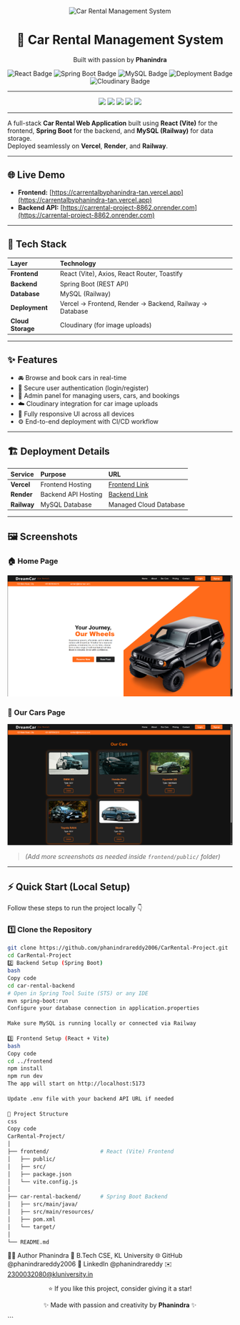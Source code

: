 <p align="center">
  <img src="https://img.shields.io/badge/Car%20Rental%20Management%20System-By%20Phanindra-ffffff?style=for-the-badge&logo=car&logoColor=000000" alt="Car Rental Management System">
</p>

<h1 align="center">🚗 Car Rental Management System</h1>
<p align="center">Built with passion by <b>Phanindra</b></p>

<p align="center">
  <img src="https://img.shields.io/badge/Frontend-React%20(Vite)-61DAFB?logo=react&logoColor=white" alt="React Badge"/>
  <img src="https://img.shields.io/badge/Backend-Spring%20Boot-6DB33F?logo=springboot&logoColor=white" alt="Spring Boot Badge"/>
  <img src="https://img.shields.io/badge/Database-MySQL-00758F?logo=mysql&logoColor=white" alt="MySQL Badge"/>
  <img src="https://img.shields.io/badge/Deployment-Vercel%20|%20Render%20|%20Railway-000000?logo=vercel&logoColor=white" alt="Deployment Badge"/>
  <img src="https://img.shields.io/badge/Cloudinary-Image%20Storage-3448C5?logo=cloudinary&logoColor=white" alt="Cloudinary Badge"/>
</p>

---

<p align="center">
  <img src="https://img.shields.io/badge/Frontend-React%20(Vite)-61DAFB?style=for-the-badge&logo=react&logoColor=000000" />
  <img src="https://img.shields.io/badge/Backend-Spring%20Boot-6DB33F?style=for-the-badge&logo=springboot&logoColor=ffffff" />
  <img src="https://img.shields.io/badge/Database-MySQL-00758F?style=for-the-badge&logo=mysql&logoColor=ffffff" />
  <img src="https://img.shields.io/badge/Cloud-Cloudinary-3448C5?style=for-the-badge&logo=cloudinary&logoColor=ffffff" />
  <img src="https://img.shields.io/badge/Deployed%20On-Vercel%20|%20Render%20|%20Railway-000000?style=for-the-badge&logo=vercel&logoColor=ffffff" />
</p>

---

A full-stack **Car Rental Web Application** built using **React (Vite)** for the frontend, **Spring Boot** for the backend, and **MySQL (Railway)** for data storage.  
Deployed seamlessly on **Vercel**, **Render**, and **Railway**.

---

## 🌐 Live Demo

- **Frontend:** [https://carrentalbyphanindra-tan.vercel.app](https://carrentalbyphanindra-tan.vercel.app)  
- **Backend API:** [https://carrental-project-8862.onrender.com](https://carrental-project-8862.onrender.com)

---

## 🧰 Tech Stack

| Layer | Technology |
|:------|:------------|
| **Frontend** | React (Vite), Axios, React Router, Toastify |
| **Backend** | Spring Boot (REST API) |
| **Database** | MySQL (Railway) |
| **Deployment** | Vercel → Frontend, Render → Backend, Railway → Database |
| **Cloud Storage** | Cloudinary (for image uploads) |

---

## ✨ Features

- 🚘 Browse and book cars in real-time  
- 🔑 Secure user authentication (login/register)  
- 🧾 Admin panel for managing users, cars, and bookings  
- ☁️ Cloudinary integration for car image uploads  
- 📱 Fully responsive UI across all devices  
- ⚙️ End-to-end deployment with CI/CD workflow  

---

## 🏗️ Deployment Details

| Service | Purpose | URL |
|:---------|:---------|:----|
| **Vercel** | Frontend Hosting | [Frontend Link](https://carrentalbyphanindra-tan.vercel.app) |
| **Render** | Backend API Hosting | [Backend Link](https://carrental-project-8862.onrender.com) |
| **Railway** | MySQL Database | Managed Cloud Database |

---

## 🖼️ Screenshots

### 🏠 Home Page
![Home Page](frontend/public/HomePage.png)

### 🚗 Our Cars Page
![Our Cars Page](frontend/public/OurCarsPage.png)

> *(Add more screenshots as needed inside `frontend/public/` folder)*

---

## ⚡ Quick Start (Local Setup)

Follow these steps to run the project locally 👇

### 1️⃣ Clone the Repository
```bash
git clone https://github.com/phanindrareddy2006/CarRental-Project.git
cd CarRental-Project
2️⃣ Backend Setup (Spring Boot)
bash
Copy code
cd car-rental-backend
# Open in Spring Tool Suite (STS) or any IDE
mvn spring-boot:run
Configure your database connection in application.properties

Make sure MySQL is running locally or connected via Railway

3️⃣ Frontend Setup (React + Vite)
bash
Copy code
cd ../frontend
npm install
npm run dev
The app will start on http://localhost:5173

Update .env file with your backend API URL if needed

📂 Project Structure
css
Copy code
CarRental-Project/
│
├── frontend/                # React (Vite) Frontend
│   ├── public/
│   ├── src/
│   ├── package.json
│   └── vite.config.js
│
├── car-rental-backend/      # Spring Boot Backend
│   ├── src/main/java/
│   ├── src/main/resources/
│   ├── pom.xml
│   └── target/
│
└── README.md

```
👨‍💻 Author
Phanindra
💼 B.Tech CSE, KL University
🌐 GitHub @phanindrareddy2006
🔗 LinkedIn @phanindrareddy
✉️ 2300032080@kluniversity.in

<p align="center">⭐ If you like this project, consider giving it a star!</p> <p align="center">✨ Made with passion and creativity by <b>Phanindra</b> ✨</p> ```
